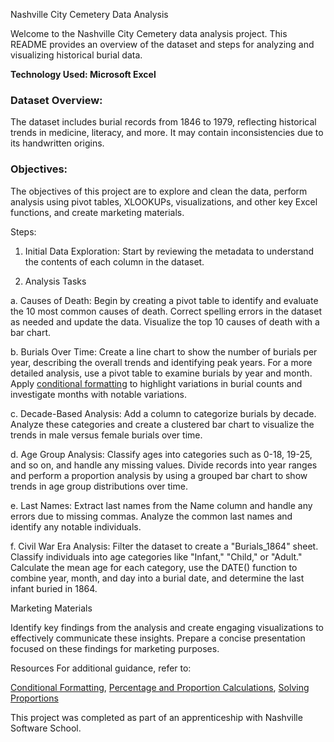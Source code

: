 
Nashville City Cemetery Data Analysis

Welcome to the Nashville City Cemetery data analysis project. This README provides an overview of the dataset and steps for analyzing and visualizing historical burial data.

**Technology Used: Microsoft Excel**

### Dataset Overview: ###

The dataset includes burial records from 1846 to 1979, reflecting historical trends in medicine, literacy, and more. It may contain inconsistencies due to its handwritten origins.

### Objectives: ###

The objectives of this project are to explore and clean the data, perform analysis using pivot tables, XLOOKUPs, visualizations, and other key Excel functions, and create marketing materials.

Steps:
1. Initial Data Exploration:
Start by reviewing the metadata to understand the contents of each column in the dataset.

2. Analysis Tasks
   
a. Causes of Death:
Begin by creating a pivot table to identify and evaluate the 10 most common causes of death. Correct spelling errors in the dataset as needed and update the data. Visualize the top 10 causes of death with a bar chart.

b. Burials Over Time:
Create a line chart to show the number of burials per year, describing the overall trends and identifying peak years. For a more detailed analysis, use a pivot table to examine burials by year and month. Apply [conditional formatting](https://support.microsoft.com/en-us/office/use-conditional-formatting-to-highlight-information-fed60dfa-1d3f-4e13-9ecb-f1951ff89d7f) to highlight variations in burial counts and investigate months with notable variations.

c. Decade-Based Analysis:
Add a column to categorize burials by decade. Analyze these categories and create a clustered bar chart to visualize the trends in male versus female burials over time.

d. Age Group Analysis:
Classify ages into categories such as 0-18, 19-25, and so on, and handle any missing values. Divide records into year ranges and perform a proportion analysis by using a grouped bar chart to show trends in age group distributions over time.

e. Last Names:
Extract last names from the Name column and handle any errors due to missing commas. Analyze the common last names and identify any notable individuals.

f. Civil War Era Analysis:
Filter the dataset to create a "Burials_1864" sheet. Classify individuals into age categories like "Infant," "Child," or "Adult." Calculate the mean age for each category, use the DATE() function to combine year, month, and day into a burial date, and determine the last infant buried in 1864.

Marketing Materials

Identify key findings from the analysis and create engaging visualizations to effectively communicate these insights. Prepare a concise presentation focused on these findings for marketing purposes.

Resources
For additional guidance, refer to:

[Conditional Formatting](https://support.microsoft.com/en-us/office/use-conditional-formatting-to-highlight-information-fed60dfa-1d3f-4e13-9ecb-f1951ff89d7f),
[Percentage and Proportion Calculations](https://www.wikihow.com/Calculate-Percentages),
[Solving Proportions](https://www.wikihow.com/Solve-Proportions)

This project was completed as part of an apprenticeship with Nashville Software School.
